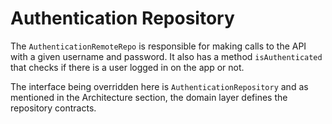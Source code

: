 # Authentication Repository

The `AuthenticationRemoteRepo` is responsible for making calls to the API with a given username and password. It also has a method `isAuthenticated` that checks if there is a user logged in on the app or not.

The interface being overridden here is `AuthenticationRepository` and as mentioned in the Architecture section, the domain layer defines the repository contracts.